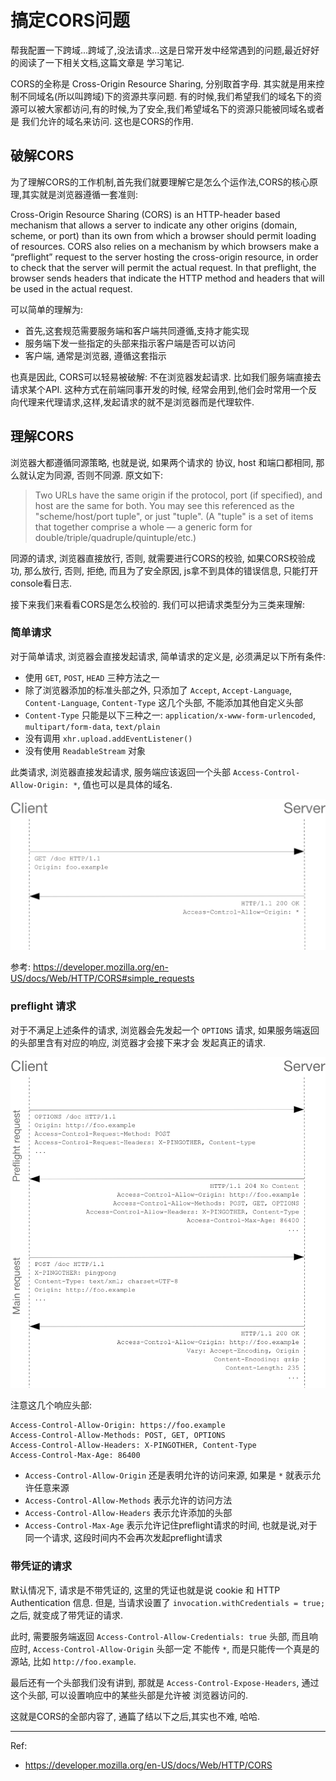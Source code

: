 # 搞定CORS问题

帮我配置一下跨域...跨域了,没法请求...这是日常开发中经常遇到的问题,最近好好的阅读了一下相关文档,这篇文章是
学习笔记.

CORS的全称是 Cross-Origin Resource Sharing, 分别取首字母. 其实就是用来控制不同域名(所以叫跨域)下的资源共享问题.
有的时候,我们希望我们的域名下的资源可以被大家都访问,有的时候,为了安全,我们希望域名下的资源只能被同域名或者是
我们允许的域名来访问. 这也是CORS的作用.

## 破解CORS

为了理解CORS的工作机制,首先我们就要理解它是怎么个运作法,CORS的核心原理,其实就是浏览器遵循一套准则:

Cross-Origin Resource Sharing (CORS) is an HTTP-header based mechanism that allows a server to indicate
any other origins (domain, scheme, or port) than its own from which a browser should permit loading of
resources. CORS also relies on a mechanism by which browsers make a “preflight” request to the server
hosting the cross-origin resource, in order to check that the server will permit the actual request.
In that preflight, the browser sends headers that indicate the HTTP method and headers that will be
used in the actual request.

可以简单的理解为:

- 首先,这套规范需要服务端和客户端共同遵循,支持才能实现
- 服务端下发一些指定的头部来指示客户端是否可以访问
- 客户端, 通常是浏览器, 遵循这套指示

也真是因此, CORS可以轻易被破解: 不在浏览器发起请求. 比如我们服务端直接去请求某个API. 这种方式在前端同事开发的时候,
经常会用到,他们会时常用一个反向代理来代理请求,这样,发起请求的就不是浏览器而是代理软件.

## 理解CORS

浏览器大都遵循同源策略, 也就是说, 如果两个请求的 协议, host 和端口都相同, 那么就认定为同源, 否则不同源. 原文如下:

> Two URLs have the same origin if the protocol, port (if specified), and host are the same for both. You may see
> this referenced as the "scheme/host/port tuple", or just "tuple". (A "tuple" is a set of items that together
> comprise a whole — a generic form for double/triple/quadruple/quintuple/etc.)

同源的请求, 浏览器直接放行, 否则, 就需要进行CORS的校验, 如果CORS校验成功, 那么放行, 否则, 拒绝, 而且为了安全原因,
js拿不到具体的错误信息, 只能打开console看日志.

接下来我们来看看CORS是怎么校验的. 我们可以把请求类型分为三类来理解:

### 简单请求

对于简单请求, 浏览器会直接发起请求, 简单请求的定义是, 必须满足以下所有条件:

- 使用 `GET`, `POST`, `HEAD` 三种方法之一
- 除了浏览器添加的标准头部之外, 只添加了 `Accept`, `Accept-Language`, `Content-Language`, `Content-Type` 这几个头部,
不能添加其他自定义头部
- `Content-Type` 只能是以下三种之一: `application/x-www-form-urlencoded`, `multipart/form-data`, `text/plain`
- 没有调用 `xhr.upload.addEventListener()`
- 没有使用 `ReadableStream` 对象

此类请求, 浏览器直接发起请求, 服务端应该返回一个头部 `Access-Control-Allow-Origin: *`, 值也可以是具体的域名.

![simple request](./img/simple_req.png)

参考: https://developer.mozilla.org/en-US/docs/Web/HTTP/CORS#simple_requests

### preflight 请求

对于不满足上述条件的请求, 浏览器会先发起一个 `OPTIONS` 请求, 如果服务端返回的头部里含有对应的响应, 浏览器才会接下来才会
发起真正的请求.

![preflight request](./img/preflight_correct.png)

注意这几个响应头部:

```
Access-Control-Allow-Origin: https://foo.example
Access-Control-Allow-Methods: POST, GET, OPTIONS
Access-Control-Allow-Headers: X-PINGOTHER, Content-Type
Access-Control-Max-Age: 86400
```

- `Access-Control-Allow-Origin` 还是表明允许的访问来源, 如果是 `*` 就表示允许任意来源
- `Access-Control-Allow-Methods` 表示允许的访问方法
- `Access-Control-Allow-Headers` 表示允许添加的头部
- `Access-Control-Max-Age` 表示允许记住preflight请求的时间, 也就是说,对于同一个请求, 这段时间内不会再次发起preflight请求

### 带凭证的请求

默认情况下, 请求是不带凭证的, 这里的凭证也就是说 cookie 和 HTTP Authentication 信息. 但是,
当请求设置了 `invocation.withCredentials = true;` 之后, 就变成了带凭证的请求.

此时, 需要服务端返回 `Access-Control-Allow-Credentials: true` 头部, 而且响应时, `Access-Control-Allow-Origin` 头部一定
不能传 `*`, 而是只能传一个真是的源站, 比如 `http://foo.example`.

最后还有一个头部我们没有讲到, 那就是 `Access-Control-Expose-Headers`, 通过这个头部, 可以设置响应中的某些头部是允许被
浏览器访问的.

这就是CORS的全部内容了, 通篇了结以下之后,其实也不难, 哈哈.

---

Ref:

- https://developer.mozilla.org/en-US/docs/Web/HTTP/CORS
